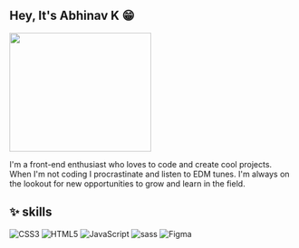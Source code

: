 ## Hey, It's Abhinav K 😁

<img src="https://media4.giphy.com/media/l0MYInVlNJkrygcNO/giphy.gif?cid=ecf05e47ar9jpgfd4cs46fe83nzlxj08t0ztrlguwvxim0yl&ep=v1_gifs_related&rid=giphy.gif&ct=g" width="250" height="210">

I'm a front-end enthusiast who loves to code and create cool projects. When I'm not coding I procrastinate and listen to EDM tunes. I'm always on the lookout for new opportunities to grow and learn in the field.

## ✨ skills
![CSS3](https://img.shields.io/badge/css3-%231572B6.svg?style=for-the-badge&logo=css3&logoColor=white) ![HTML5](https://img.shields.io/badge/html5-%23E34F26.svg?style=for-the-badge&logo=html5&logoColor=white) ![JavaScript](https://img.shields.io/badge/javascript-%23323330.svg?style=for-the-badge&logo=javascript&logoColor=%23F7DF1E) ![sass](https://img.shields.io/badge/Sass-CC6699?style=for-the-badge&logo=sass&logoColor=white) ![Figma](https://img.shields.io/badge/figma-%23F24E1E.svg?style=for-the-badge&logo=figma&logoColor=white) 







